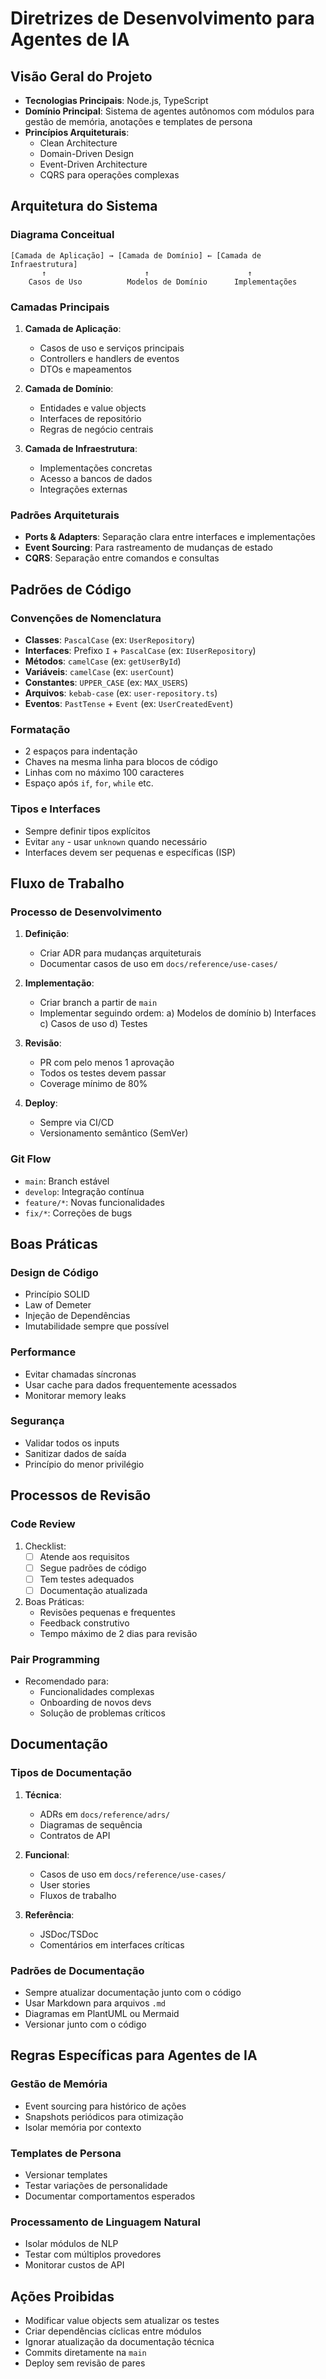# Diretrizes de Desenvolvimento para Agentes de IA

## Visão Geral do Projeto

- **Tecnologias Principais**: Node.js, TypeScript
- **Domínio Principal**: Sistema de agentes autônomos com módulos para gestão de memória, anotações e templates de persona
- **Princípios Arquiteturais**:
  - Clean Architecture
  - Domain-Driven Design
  - Event-Driven Architecture
  - CQRS para operações complexas

## Arquitetura do Sistema

### Diagrama Conceitual

```
[Camada de Aplicação] → [Camada de Domínio] ← [Camada de Infraestrutura]
       ↑                      ↑                      ↑
    Casos de Uso          Modelos de Domínio      Implementações
```

### Camadas Principais

1. **Camada de Aplicação**:
   - Casos de uso e serviços principais
   - Controllers e handlers de eventos
   - DTOs e mapeamentos

2. **Camada de Domínio**:
   - Entidades e value objects
   - Interfaces de repositório
   - Regras de negócio centrais

3. **Camada de Infraestrutura**:
   - Implementações concretas
   - Acesso a bancos de dados
   - Integrações externas

### Padrões Arquiteturais

- **Ports & Adapters**: Separação clara entre interfaces e implementações
- **Event Sourcing**: Para rastreamento de mudanças de estado
- **CQRS**: Separação entre comandos e consultas

## Padrões de Código

### Convenções de Nomenclatura

- **Classes**: `PascalCase` (ex: `UserRepository`)
- **Interfaces**: Prefixo `I` + `PascalCase` (ex: `IUserRepository`)
- **Métodos**: `camelCase` (ex: `getUserById`)
- **Variáveis**: `camelCase` (ex: `userCount`)
- **Constantes**: `UPPER_CASE` (ex: `MAX_USERS`)
- **Arquivos**: `kebab-case` (ex: `user-repository.ts`)
- **Eventos**: `PastTense` + `Event` (ex: `UserCreatedEvent`)

### Formatação

- 2 espaços para indentação
- Chaves na mesma linha para blocos de código
- Linhas com no máximo 100 caracteres
- Espaço após `if`, `for`, `while` etc.

### Tipos e Interfaces

- Sempre definir tipos explícitos
- Evitar `any` - usar `unknown` quando necessário
- Interfaces devem ser pequenas e específicas (ISP)

## Fluxo de Trabalho

### Processo de Desenvolvimento

1. **Definição**:
   - Criar ADR para mudanças arquiteturais
   - Documentar casos de uso em `docs/reference/use-cases/`

2. **Implementação**:
   - Criar branch a partir de `main`
   - Implementar seguindo ordem:
     a) Modelos de domínio
     b) Interfaces
     c) Casos de uso
     d) Testes

3. **Revisão**:
   - PR com pelo menos 1 aprovação
   - Todos os testes devem passar
   - Coverage mínimo de 80%

4. **Deploy**:
   - Sempre via CI/CD
   - Versionamento semântico (SemVer)

### Git Flow

- `main`: Branch estável
- `develop`: Integração contínua
- `feature/*`: Novas funcionalidades
- `fix/*`: Correções de bugs

## Boas Práticas

### Design de Código

- Princípio SOLID
- Law of Demeter
- Injeção de Dependências
- Imutabilidade sempre que possível

### Performance

- Evitar chamadas síncronas
- Usar cache para dados frequentemente acessados
- Monitorar memory leaks

### Segurança

- Validar todos os inputs
- Sanitizar dados de saída
- Princípio do menor privilégio

## Processos de Revisão

### Code Review

1. Checklist:
   - [ ] Atende aos requisitos
   - [ ] Segue padrões de código
   - [ ] Tem testes adequados
   - [ ] Documentação atualizada

2. Boas Práticas:
   - Revisões pequenas e frequentes
   - Feedback construtivo
   - Tempo máximo de 2 dias para revisão

### Pair Programming

- Recomendado para:
  - Funcionalidades complexas
  - Onboarding de novos devs
  - Solução de problemas críticos

## Documentação

### Tipos de Documentação

1. **Técnica**:
   - ADRs em `docs/reference/adrs/`
   - Diagramas de sequência
   - Contratos de API

2. **Funcional**:
   - Casos de uso em `docs/reference/use-cases/`
   - User stories
   - Fluxos de trabalho

3. **Referência**:
   - JSDoc/TSDoc
   - Comentários em interfaces críticas

### Padrões de Documentação

- Sempre atualizar documentação junto com o código
- Usar Markdown para arquivos `.md`
- Diagramas em PlantUML ou Mermaid
- Versionar junto com o código

## Regras Específicas para Agentes de IA

### Gestão de Memória

- Event sourcing para histórico de ações
- Snapshots periódicos para otimização
- Isolar memória por contexto

### Templates de Persona

- Versionar templates
- Testar variações de personalidade
- Documentar comportamentos esperados

### Processamento de Linguagem Natural

- Isolar módulos de NLP
- Testar com múltiplos provedores
- Monitorar custos de API

## Ações Proibidas

- Modificar value objects sem atualizar os testes
- Criar dependências cíclicas entre módulos
- Ignorar atualização da documentação técnica
- Commits diretamente na `main`
- Deploy sem revisão de pares
